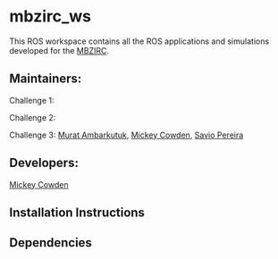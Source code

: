 # mbzirc_ws

This ROS workspace contains all the ROS applications and simulations developed for the [MBZIRC](http://www.mbzirc.com).

## Maintainers:

Challenge 1:

Challenge 2:

Challenge 3: [Murat Ambarkutuk](https://github.com/eroniki), [Mickey Cowden](https://github.com/Mickey13), [Savio Pereira](https://github.com/JesusSaves747)

## Developers:


[Mickey Cowden](https://github.com/eroniki)

## Installation Instructions

## Dependencies
